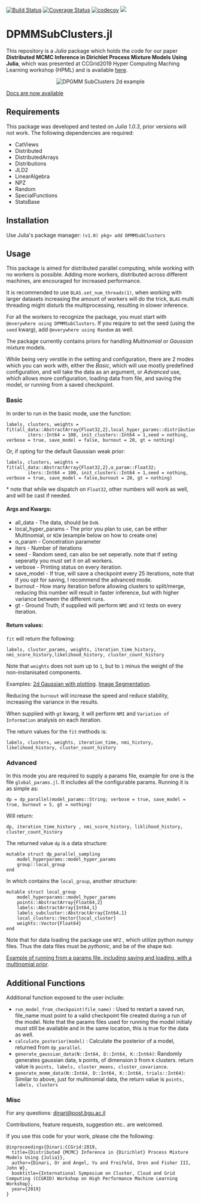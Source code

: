 [![Build Status](https://api.travis-ci.com/dinarior/DPMMSubClusters.jl.svg?branch=master)](https://travis-ci.com/dinarior/DPMMSubClusters.jl)
[![Coverage Status](https://coveralls.io/repos/github/dinarior/DPMMSubClusters.jl/badge.svg?branch=master)](https://coveralls.io/github/dinarior/DPMMSubClusters.jl?branch=master)
[![codecov](https://codecov.io/gh/dinarior/DPMMSubClusters.jl/branch/master/graph/badge.svg)](https://codecov.io/gh/dinarior/DPMMSubClusters.jl)
[![](https://img.shields.io/badge/docs-dev-blue.svg)](https://USER_NAME.github.io/PACKAGE_NAME.jl/dev)


# DPMMSubClusters.jl
This repository is a *Julia* package which holds the code for our paper **Distributed MCMC Inference in Dirichlet Process Mixture Models Using Julia**, which was presented at CCGrid2019 Hyper Computing Maching Learning workshop (HPML) and is available [here](https://www.cs.bgu.ac.il/~dinari/papers/dpmm_hpml2019.pdf).<br>
<p align="center">
<img src="https://www.cs.bgu.ac.il/~dinari/images/clusters_low_slow.gif" alt="DPGMM SubClusters 2d example">
</p>

[Docs are now available](https://dinarior.github.io/DPMMSubClusters.jl/dev/)

## Requirements
This package was developed and tested on *Julia 1.0.3*, prior versions will not work.
The following dependencies are required:
- CatViews
- Distributed
- DistributedArrays
- Distributions
- JLD2
- LinearAlgebra
- NPZ
- Random
- SpecialFunctions
- StatsBase


## Installation

Use Julia's package manager:
`(v1.0) pkg> add DPMMSubClusters`

## Usage

This package is aimed for distributed parallel computing, while working with no workers is possible. Adding more workers, distributed across different machines, are encouraged for increased performance.

It is recommended to use `BLAS.set_num_threads(1)`, when working with larger datasets increasing the amount of workers will do the trick, `BLAS` multi threading might disturb the multiprocessing, resulting in slower inference.

For all the workers to recognize the package, you must start with `@everywhere using DPMMSubClusters`. If you require to set the seed (using the `seed` kwarg), add `@everywhere using Random` as well.

The package currently contains priors for handling *Multinomial* or *Gaussian* mixture models.

While being very verstile in the setting and configuration, there are 2 modes which you can work with, either the *Basic*, which will use mostly predefined configuration, and will take the data as an argument, or *Advanced* use, which allows more configuration, loading data from file, and saving the model, or running from a saved checkpoint.

### Basic
In order to run in the basic mode, use the function:
```
labels, clusters, weights = fit(all_data::AbstractArray{Float32,2},local_hyper_params::distribution_hyper_params,α_param::Float32;
        iters::Int64 = 100, init_clusters::Int64 = 1,seed = nothing, verbose = true, save_model = false, burnout = 20, gt = nothing)
```

Or, if opting for the default Gaussian weak prior:
```
labels, clusters, weights = fit(all_data::AbstractArray{Float32,2},α_param::Float32;
        iters::Int64 = 100, init_clusters::Int64 = 1,seed = nothing, verbose = true, save_model = false,burnout = 20, gt = nothing)
```
\* note that while we dispatch on `Float32`, other numbers will work as well, and will be cast if needed.

#### Args and Kwargs:

* all_data - The data, should be `DxN`.
* local_hyper_params - The prior you plan to use, can be either Multinomial, or `NIW` (example below on how to create one)
* α_param - Concetration parameter
* iters - Number of iterations
* seed - Random seed, can also be set seperatly. note that if seting seperatly you must set it on all workers.
* verbose - Printing status on every iteration.
* save_model - If true, will save a checkpoint every 25 iterations, note that if you opt for saving, I recommend the advanced mode.
* burnout - How many iteration before allowing clusters to split/merge, reducing this number will result in faster inference, but with higher variance between the different runs.
* gt - Ground Truth, if supplied will perform `NMI` and `VI` tests on every iteration.

#### Return values:

`fit` will return the following:
```
labels, cluster_params, weights, iteration_time_history, nmi_score_history,likelihood_history, cluster_count_history
```
Note that `weights` does not sum up to `1`, but to `1` minus the weight of the non-instanisated components.

Examples:
[2d Gaussian with plotting](https://nbviewer.jupyter.org/github/dinarior/DPMMSubClusters.jl/blob/master/examples/2d_gaussian/gaussian_2d.ipynb).
[Image Segmentation](https://nbviewer.jupyter.org/github/dinarior/DPMMSubClusters.jl/blob/master/examples/image_seg/dpgmm-superpixels.ipynb).

Reducing the `burnout` will increase the speed and reduce stability, increasing the variance in the results.

When supplied with `gt` kwarg, it will perform `NMI` and `Variation of Information` analysis on each iteration.

The return values for the `fit` methods is:

`labels, clusters, weights, iteration_time, nmi_history, likelihood_history, cluster_count_history`

### Advanced
In this mode you are required to supply a params file, example for one is the file `global_params.jl`.
It includes all the configurable params. Running it is as simple as:
```
dp = dp_parallel(model_params::String; verbose = true, save_model = true, burnout = 5, gt = nothing)
```
Will return:
```
dp, iteration_time_history , nmi_score_history, liklihood_history, cluster_count_history
```

The returned value `dp` is a data structure:
```
mutable struct dp_parallel_sampling
    model_hyperparams::model_hyper_params
    group::local_group
end
```
In which contains the `local_group`, another structure:
```
mutable struct local_group
    model_hyperparams::model_hyper_params
    points::AbstractArray{Float64,2}
    labels::AbstractArray{Int64,1}
    labels_subcluster::AbstractArray{Int64,1}
    local_clusters::Vector{local_cluster}
    weights::Vector{Float64}
end
```

Note that for data loading the package use `NPZ` , which utilize python *numpy* files. Thus the data files must be *pythonic*, and be of the shape `NxD`.

[Example of running from a params file, including saving and loading, with a multinomial prior](https://nbviewer.jupyter.org/github/dinarior/DPMMSubClusters.jl/blob/master/examples/save_load_model/save_load_example.ipynb).

## Additional Functions
Additional function exposed to the user include:

- `run_model_from_checkpoint(file_name)` : Used to restart a saved run, file_name must point to a valid checkpoint file created during a run of the model.  Note that the params files used for running the model initialy must still be available and in the same location, this is true for the data as well.
- `calculate_posterior(model)` : Calculate the posterior of a model, returned from `dp_parallel`.
- `generate_gaussian_data(N::Int64, D::Int64, K::Int64)`: Randomly generates gaussian data, `N` points, of dimension `D` from `K` clusters. return value is `points, labels, cluster_means, cluster_covariance`.
- `generate_mnmm_data(N::Int64, D::Int64, K::Int64, trials::Int64)`: Similar to above, just for multinomial data, the return value is `points, labels, clusters`

### Misc

For any questions: dinari@post.bgu.ac.il

Contributions, feature requests, suggestion etc.. are welcomed.

If you use this code for your work, please cite the following:

```
@inproceedings{Dinari:CCGrid:2019,
  title={Distributed {MCMC} Inference in {Dirichlet} Process Mixture Models Using {Julia}},
  author={Dinari, Or and Angel, Yu and Freifeld, Oren and Fisher III, John W},
  booktitle={International Symposium on Cluster, Cloud and Grid Computing (CCGRID) Workshop on High Performance Machine Learning Workshop},
  year={2019}
}
```
